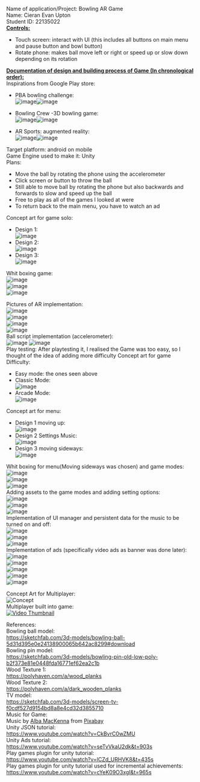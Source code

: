 Name of application/Project: Bowling AR Game  
Name: Cieran Evan Upton  
Student ID: 22135022  
<ins> **Controls:**</ins>   
- Touch screen: interact with UI (this includes all buttons on main menu and pause button and bowl button)  
- Rotate phone: makes ball move left or right or speed up or slow down depending on its rotation

<ins>**Documentation of design and building process of Game (In chronological order):**</ins>    
Inspirations from Google Play store:       
- PBA bowling challenge:  
![image](https://github.com/user-attachments/assets/57fbf417-8427-4a2f-861c-6c33172c7674)![image](https://github.com/user-attachments/assets/45b5c792-d45c-45a0-98e8-291946c90348)  

- Bowling Crew -3D bowling game:    
![image](https://github.com/user-attachments/assets/98b31a61-5bcc-4ec1-913d-01e631f7d713)![image](https://github.com/user-attachments/assets/fec6f313-bae0-4f7d-b5cf-6584d96db2c4)  

- AR Sports: augmented reality:  
![image](https://github.com/user-attachments/assets/9ff729de-cb88-465f-b5b5-34e5c394380a)![image](https://github.com/user-attachments/assets/dbdc21f1-5bdc-4fc6-bf89-203eb4706597)   

Target platform: android on mobile   
Game Engine used to make it: Unity   
Plans:
- Move the ball by rotating the phone using the accelerometer   
- Click screen or button to throw the ball   
- Still able to move ball by rotating the phone but also backwards and forwards to slow and speed up the ball   
- Free to play as all of the games I looked at were   
- To return back to the main menu, you have to watch an ad   

Concept art for game solo:   
- Design 1:   
    ![image](https://github.com/user-attachments/assets/1f1bec03-d542-4fe9-a363-a6c88bcf8780)   
- Design 2:   
  ![image](https://github.com/user-attachments/assets/e936faa7-a691-4175-8265-51ecb6d9dccf)
- Design 3:   
  ![image](https://github.com/user-attachments/assets/76c75393-156e-4144-baff-1a5345856b8b)

Whit boxing game:    
![image](https://github.com/user-attachments/assets/e2bd5f5c-9ebc-47cd-a0fa-4269bb5fc606)   
![image](https://github.com/user-attachments/assets/2c415265-4033-480e-9b3a-1e7c6320a071)    
![image](https://github.com/user-attachments/assets/ace0326e-6913-4912-a9d0-4ab60cdec490)     

Pictures of AR implementation:      
![image](https://github.com/user-attachments/assets/2635e808-c1b3-4e0f-b04c-826b36b2ce4e)   
![image](https://github.com/user-attachments/assets/6e9832da-c805-4fe3-85b8-b7682abe5632)    
![image](https://github.com/user-attachments/assets/207f46fd-f534-4626-a619-5c80d9dd163f)    
![image](https://github.com/user-attachments/assets/a87dca3e-b93c-4d79-b399-3dcaa83da21d)    
Ball script implementation (accelerometer):    
![image](https://github.com/user-attachments/assets/9d812470-830a-4261-a4e2-5921c6bebb3c)
![image](https://github.com/user-attachments/assets/c02f8d96-64a2-416f-ad91-e977f49411fc)    
Play testing: After playtesting it, I realised the Game was too easy, so I thought of the idea of adding more difficulty 
Concept art for game Difficulty:
- Easy mode: the ones seen above
- Classic Mode:     
  ![image](https://github.com/user-attachments/assets/5ed62ae4-2c29-42fa-8885-63c6190064c1)    
- Arcade Mode:    
  ![image](https://github.com/user-attachments/assets/d43e85a7-91d9-41fb-a651-bdc09f396384)

Concept art for menu:
- Design 1 moving up:     
  ![image](https://github.com/user-attachments/assets/dffcbcb3-4345-4416-a27d-f52fb2bdb6cb)     
- Design 2 Settings Music:     
  ![image](https://github.com/user-attachments/assets/42b4b951-fde2-4621-bd23-5241ffa30868)     
- Design 3 moving sideways:     
  ![image](https://github.com/user-attachments/assets/03c9e064-f7aa-41ff-94eb-b974239cd285)     

Whit boxing for menu(Moving sideways was chosen) and game modes:       
 ![image](https://github.com/user-attachments/assets/9c1bbf83-30f0-44f0-8281-cdcd73aa9f15)    
 ![image](https://github.com/user-attachments/assets/6e0c4005-c396-4635-9e20-78174e277377)     
 ![image](https://github.com/user-attachments/assets/af4a59b6-41c0-4f26-8569-3e2b157be347)      
Adding assets to the game modes and adding setting options:     
![image](https://github.com/user-attachments/assets/e6f6b869-5a62-4e9c-85b2-1f7aab0a6ea9)     
![image](https://github.com/user-attachments/assets/c962b78c-bbf4-4f30-9da7-1d2485b8f42a)      
![image](https://github.com/user-attachments/assets/aa46efef-1951-4b35-a9ce-fd75b41fc1bd)      
Implementation of UI manager and persistent data for the music to be turned on and off:    
![image](https://github.com/user-attachments/assets/95ffd7b4-514c-42c2-8d2d-b79bb4cb78fe)     
![image](https://github.com/user-attachments/assets/9c065b91-ef3a-4cb7-9e5d-f96c41ff3595)     
![image](https://github.com/user-attachments/assets/046aea71-2b1f-4799-bb3e-91cb4fb33602)      
Implementation of ads (specifically video ads as banner was done later):      
![image](https://github.com/user-attachments/assets/c110f304-c0f9-4dc6-8e9a-7d54cf739ba6)     
![image](https://github.com/user-attachments/assets/8db422ca-358c-4673-906f-1f4d55419565)    
![image](https://github.com/user-attachments/assets/d8452143-c60c-4003-8f5f-36cf9de4c692)      
![image](https://github.com/user-attachments/assets/b79865e4-8e6d-4d21-922f-e8d0a77117c2)      
![image](https://github.com/user-attachments/assets/da12ba22-c174-46fe-ac8d-967d1a8a85d8)      

Concept Art for Multiplayer:     
![Concept](https://github.com/user-attachments/assets/3b3e0e1d-51ed-4f02-affe-052b40eb53e6)        
Multiplayer built into game:    
[![Video Thumbnail](https://img.youtube.com/vi/VIDEO_ID/0.jpg)](https://www.youtube.com/watch?v=VIDEO_ID)    
     
References:      
Bowling ball model:     
https://sketchfab.com/3d-models/bowling-ball-5d31d395e0e24138900065b642ac8299#download     
Bowling pin model:     
https://sketchfab.com/3d-models/bowling-pin-old-low-poly-b2f373e81e0448fda16771ef62ea2c1b     
Wood Texture 1:      
https://polyhaven.com/a/wood_planks    
Wood Texture 2:      
https://polyhaven.com/a/dark_wooden_planks     
TV model:      
https://sketchfab.com/3d-models/screen-tv-f0cdf527d9154bd8a8e4cd32d3855710     
Music for Game:      
Music by <a href="https://pixabay.com/users/alba_mac-40740995/?utm_source=link-attribution&utm_medium=referral&utm_campaign=music&utm_content=176807">Alba MacKenna</a> from <a href="https://pixabay.com//?utm_source=link-attribution&utm_medium=referral&utm_campaign=music&utm_content=176807">Pixabay</a>      
Unity JSON tutorial:      
https://www.youtube.com/watch?v=CkBvrC0wZMU     
Unity Ads tutorial:      
https://www.youtube.com/watch?v=seTvVkaU2dk&t=903s      
Play games plugin for unity tutorial:     
https://www.youtube.com/watch?v=lCZd_URHVK8&t=435s      
Play games plugin for unity tutorial used for incremental achievements:      
https://www.youtube.com/watch?v=cYeK09O3xgI&t=965s      
